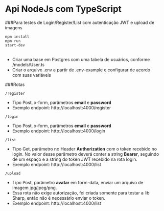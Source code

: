 # Api NodeJs com TypeScript
###Para testes de Login/Register/List com autenticação JWT e upload de imagens

<code>npm install</code><br/>
<code>npm run start-dev</code><br><br>

- Criar uma base em Postgres com uma tabela de usuários, conforme /models/User.ts
- Criar o arquivo .env a partir de .env-example e configurar de acordo com suas variáveis

###Rotas
    
<code>/register</code> 
- Tipo Post, x-form, parâmetros <b>email</b> e <b>password</b><br>
- Exemplo endpoint: http://localhost:4000/register 

<code>/login</code>
- Tipo Post, x-form, parâmetros <b>email</b> e <b>password</b><br>
- Exemplo endpoint: http://localhost:4000/login

<code>/list</code>
- Tipo Get, parâmetro no Header <b>Authorization</b> com o token recebido no login. No valor desse parâmetro deverá conter a string <b>Bearer</b>, seguindo de um espaço e a string do token JWT recebido na rota login.
- Exemplo endpoint: http://localhost:4000/list

<code>/upload</code>
- Tipo Post, parâmetro <b>avatar</b> em form-data, enviar um arquivo de imagem jpg/jpeg/png.
- Essa rota não exige autorização, foi criada somente para testar a lib Sharp, então não é necessário enviar o token.  
- Exemplo endpoint: http://localhost:4000/list

